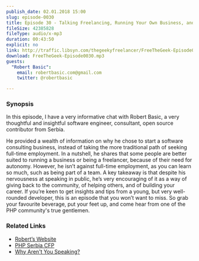 ```yaml
---
publish_date: 02.01.2018 15:00
slug: episode-0030
title: Episode 30 - Talking Freelancing, Running Your Own Business, and Public Speaking with Robert Basic
fileSize: 42385828
fileType: audio/x-mp3
duration: 00:43:50
explicit: no
link: http://traffic.libsyn.com/thegeekyfreelancer/FreeTheGeek-Episode0030.mp3
download: FreeTheGeek-Episode0030.mp3
guests:
  "Robert Basic":
    email: robertbasic.com@gmail.com
    twitter: @robertbasic

---
```

### Synopsis

In this episode, I have a very informative chat with Robert Basic, a very thoughtful and insightful software engineer, consultant, open source contributor from Serbia.

He provided a wealth of information on why he chose to start a software consulting business, instead of taking the more traditional path of seeking full-time employment.
In a nutshell, he shares that some people are better suited to running a business or being a freelancer, because of their need for autonomy.
However, he isn’t against full-time employment, as you can learn so much, such as being part of a team.
A key takeaway is that despite his nervousness at speaking in public, he’s very encouraging of it as a way of giving back to the community, of helping others, and of building your career.
If you’re keen to get insights and tips from a young, but very well-rounded developer, this is an episode that you won’t want to miss.
So grab your favourite beverage, put your feet up, and come hear from one of the PHP community's true gentlemen.

### Related Links

- [Robert’s Website](https://robertbasic.com)
- [PHP Serbia CFP](https://cfp.phpsrbija.rs)
- [Why Aren't You Speaking?](http://matthewturland.com/2016/12/07/why-arent-you-speaking/)

